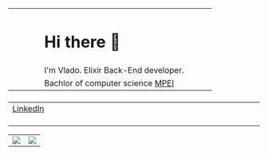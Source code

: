 
  <table>
    <tr>
      <td>
      <td>
      <td>
      <td>
      <td><h1>Hi there 👋</h1></td>
      <td>
      <td>
      <td>
    </tr>
    <tr>
      <td>
      <td>
      <td>
      <td>
      <td>I'm Vlado. Elixir Back-End developer. </td>
      <td>
      <td>
      <td>
    </tr>
    <tr>
      <td>
      <td>
      <td>
      <td>
      <td>Bachlor of computer science <a href="https://mpei.ru/Pages/default.aspx">MPEI</a></td>
      <td>
      <td>
      <td>
    </tr>
   
  </table>

<h3 display="flex">
  <table>
    <tr>
      <td valign="top"> <a href="https://www.linkedin.com/in/vlado-plavsic-197b98202/">LinkedIn</a></td>
      <td>
      <td>
      <td>
      <td>
      <td>
      <td>
      <td>
      <td>
      <td>
      <td>
      <td>
      <td>
      <td>
      <td>
      <td>
      <td>
      <td>
      <td>
      <td>
      <td>
      <td>
      <td>
      <td>
      <td>
      <td>
      <td>
      <td valign="top"><a href="mailto:plavsicvlado98@gmail.com">E-mail</a></td>
    </tr>
  </table>
</h3>

<table>
  <tr>
    <td valign="top"><img src="https://github-readme-stats.vercel.app/api/top-langs/?username=vladoplavsic&layout=compact&show_icons=true&title_color=ffffff&icon_color=34abeb&text_color=daf7dc&bg_color=151515"/></td>
    <td valign="top"><img src="https://github-readme-stats.vercel.app/api?username=vladoplavsic&show_icons=true&title_color=ffffff&icon_color=34abeb&text_color=daf7dc&bg_color=151515"/></td>
  </tr>
</table>

<!--
**VladoPlavsic/VladoPlavsic** is a ✨ _special_ ✨ repository because its `README.md` (this file) appears on your GitHub profile.

Here are some ideas to get you started:

- 🔭 I’m currently working on ...
- 🌱 I’m currently learning ...
- 👯 I’m looking to collaborate on ...
- 🤔 I’m looking for help with ...
- 💬 Ask me about ...
- 📫 How to reach me: ...
- 😄 Pronouns: ...
- ⚡ Fun fact: ...
-->
